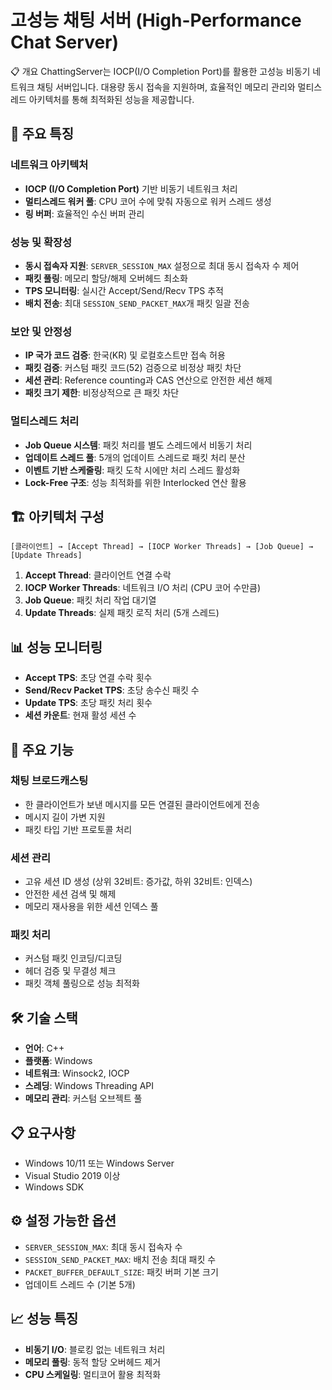 # 고성능 채팅 서버 (High-Performance Chat Server)

📋 개요
ChattingServer는 IOCP(I/O Completion Port)를 활용한 고성능 비동기 네트워크 채팅 서버입니다. 대용량 동시 접속을 지원하며, 효율적인 메모리 관리와 멀티스레드 아키텍처를 통해 최적화된 성능을 제공합니다.

## 🚀 주요 특징

### 네트워크 아키텍처
- **IOCP (I/O Completion Port)** 기반 비동기 네트워크 처리
- **멀티스레드 워커 풀**: CPU 코어 수에 맞춰 자동으로 워커 스레드 생성
- **링 버퍼**: 효율적인 수신 버퍼 관리

### 성능 및 확장성
- **동시 접속자 지원**: `SERVER_SESSION_MAX` 설정으로 최대 동시 접속자 수 제어
- **패킷 풀링**: 메모리 할당/해제 오버헤드 최소화
- **TPS 모니터링**: 실시간 Accept/Send/Recv TPS 추적
- **배치 전송**: 최대 `SESSION_SEND_PACKET_MAX`개 패킷 일괄 전송

### 보안 및 안정성
- **IP 국가 코드 검증**: 한국(KR) 및 로컬호스트만 접속 허용
- **패킷 검증**: 커스텀 패킷 코드(52) 검증으로 비정상 패킷 차단
- **세션 관리**: Reference counting과 CAS 연산으로 안전한 세션 해제
- **패킷 크기 제한**: 비정상적으로 큰 패킷 차단

### 멀티스레드 처리
- **Job Queue 시스템**: 패킷 처리를 별도 스레드에서 비동기 처리
- **업데이트 스레드 풀**: 5개의 업데이트 스레드로 패킷 처리 분산
- **이벤트 기반 스케줄링**: 패킷 도착 시에만 처리 스레드 활성화
- **Lock-Free 구조**: 성능 최적화를 위한 Interlocked 연산 활용

## 🏗️ 아키텍처 구성

```
[클라이언트] → [Accept Thread] → [IOCP Worker Threads] → [Job Queue] → [Update Threads]
```

1. **Accept Thread**: 클라이언트 연결 수락
2. **IOCP Worker Threads**: 네트워크 I/O 처리 (CPU 코어 수만큼)
3. **Job Queue**: 패킷 처리 작업 대기열
4. **Update Threads**: 실제 패킷 로직 처리 (5개 스레드)

## 📊 성능 모니터링

- **Accept TPS**: 초당 연결 수락 횟수
- **Send/Recv Packet TPS**: 초당 송수신 패킷 수
- **Update TPS**: 초당 패킷 처리 횟수
- **세션 카운트**: 현재 활성 세션 수

## 🔧 주요 기능

### 채팅 브로드캐스팅
- 한 클라이언트가 보낸 메시지를 모든 연결된 클라이언트에게 전송
- 메시지 길이 가변 지원
- 패킷 타입 기반 프로토콜 처리

### 세션 관리
- 고유 세션 ID 생성 (상위 32비트: 증가값, 하위 32비트: 인덱스)
- 안전한 세션 검색 및 해제
- 메모리 재사용을 위한 세션 인덱스 풀

### 패킷 처리
- 커스텀 패킷 인코딩/디코딩
- 헤더 검증 및 무결성 체크
- 패킷 객체 풀링으로 성능 최적화

## 🛠️ 기술 스택

- **언어**: C++
- **플랫폼**: Windows
- **네트워크**: Winsock2, IOCP
- **스레딩**: Windows Threading API
- **메모리 관리**: 커스텀 오브젝트 풀

## 📋 요구사항

- Windows 10/11 또는 Windows Server
- Visual Studio 2019 이상
- Windows SDK

## ⚙️ 설정 가능한 옵션

- `SERVER_SESSION_MAX`: 최대 동시 접속자 수
- `SESSION_SEND_PACKET_MAX`: 배치 전송 최대 패킷 수
- `PACKET_BUFFER_DEFAULT_SIZE`: 패킷 버퍼 기본 크기
- 업데이트 스레드 수 (기본 5개)

## 📈 성능 특징

- **비동기 I/O**: 블로킹 없는 네트워크 처리
- **메모리 풀링**: 동적 할당 오버헤드 제거
- **CPU 스케일링**: 멀티코어 활용 최적화
